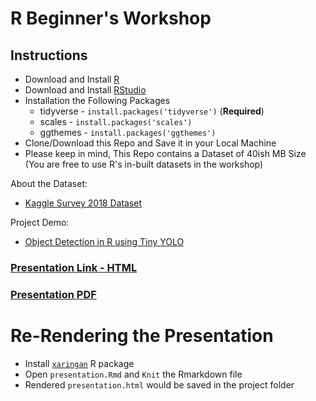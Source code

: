 # R Beginner's Workshop

## Instructions

* Download and Install [R](https://www.r-project.org/)
* Download and Install [RStudio](https://www.rstudio.com/products/rstudio/download/)
* Installation the Following Packages
  * tidyverse - `install.packages('tidyverse')` (**Required**)
  * scales - `install.packages('scales')` 
  * ggthemes - `install.packages('ggthemes')` 
* Clone/Download this Repo and Save it in your Local Machine
* Please keep in mind, This Repo contains a Dataset of 40ish MB Size (You are free to use R's in-built datasets in the workshop)

About the Dataset:

* [Kaggle Survey 2018 Dataset](https://www.kaggle.com/kaggle/kaggle-survey-2018/)

Project Demo:

* [Object Detection in R using Tiny YOLO](https://heartbeat.fritz.ai/object-detection-in-just-3-lines-of-r-code-using-tiny-yolo-b5a16e50e8a0) 


### [Presentation Link - HTML](https://amrrs.github.io/r_beginners_workshop/presentation.html)

### [Presentation PDF](https://github.com/amrrs/r_beginners_workshop/blob/master/presentation.pdf)

# Re-Rendering the Presentation

* Install [`xaringan`](https://github.com/yihui/xaringan) R package 
* Open `presentation.Rmd` and `Knit` the Rmarkdown file
* Rendered `presentation.html` would be saved in the project folder

